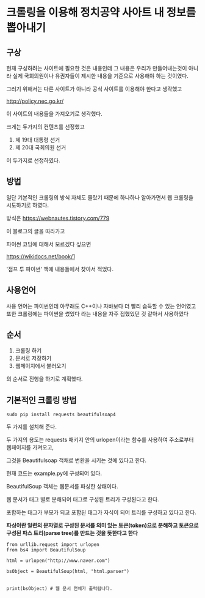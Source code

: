 # 크롤링을 이용해 정치공약 사아트 내 정보를 뽑아내기

## 구상

현재 구성하려는 사이트에 필요한 것은 내용인데 그 내용은 우리가 만들어내는것이 아니라 실제 국회의원이나 유권자들이 제시한 내용을 기준으로 사용해야 하는 것이였다.

그러기 위해서는 다른 사이트가 아니라 공식 사이트를 이용해야 한다고 생각했고

http://policy.nec.go.kr/

이 사이트의 내용들을 가져오기로 생각했다.

크게는 두가지의 컨텐츠를 선정했고

1. 제 19대 대통령 선거
2. 제 20대 국회의원 선거

이 두가지로 선정하였다.

## 방법

일단 기본적인 크롤링의 방식 자체도 몰랐기 때문에 하나하나 알아가면서 웹 크롤링을 시도하기로 하였다.

방식은 
https://webnautes.tistory.com/779

이 블로그의 글을 따라가고

파이썬 코딩에 대해서 모르겠다 싶으면 

https://wikidocs.net/book/1

'점프 투 파이썬' 책에 내용들에서 찾아서 적었다.

## 사용언어

사용 언어는 파이썬인데 아무래도 C++이나 자바보다 더 빨리 습득할 수 있는 언어였고
또한 크롤링에는 파이썬을 썼었다 라는 내용을 자주 접했었던 것 같아서 사용하였다

## 순서

1. 크롤링 하기
2. 문서로 저장하기
3. 웹페이지에서 불러오기

의 순서로 진행을 하기로 계획했다.

## 기본적인 크롤링 방법

```
sudo pip install requests beautifulsoap4
```
두 가지를 설치해 준다.

두 가지의 용도는
requests 패키지 안의 urlopen이라는 함수를 사용하여 주소로부터 웹페이지를 가져오고,

그것을 Beautifulsoap 객채로 변환을 시키는 것에 있다고 한다.

현재 코드는 example.py에 구성되어 있다.

BeautifulSoup 객체는 웹문서를 파싱한 상태이다. 

웹 문서가 태그 별로 분해되어 태그로 구성된 트리가 구성된다고 한다.

포함하는 태그가 부모가 되고 포함된 태그가 자식이 되어 트리를 구성하고 있다고 한다.

**파싱이란 일련의 문자열로 구성된 문서를 의미 있는 토큰(token)으로 분해하고  토큰으로 구성된 파스 트리(parse tree)를 만드는 것을 뜻한다고 한다** 


```
from urllib.request import urlopen
from bs4 import BeautifulSoup

html = urlopen("http://www.naver.com")  

bsObject = BeautifulSoup(html, "html.parser") 


print(bsObject) # 웹 문서 전체가 출력됩니다. 
```

